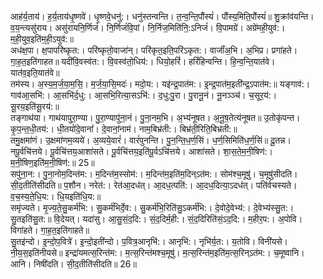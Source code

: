 

  
आह॑र्य॒ताय॑। ह॒र्य॒ताय॑धृ॒ष्णवे॑। धृ॒ष्णवे॒धनु॑:। धनु॑स्तन्वन्ति। त॒न्व॒न्ति॒पौंस्यं॑। पौंस्य॒मिति॒पौंस्यं॑॥ शु॒क्रांव॑यन्ति। व॒य॒न्त्यसु॑राय। असु॑रायनि॒र्णिजं॑। नि॒र्णिजं॑वि॒पां। नि॒र्निज॒मिति॑नि॒:ऽनिजं॑। वि॒पामग्रे॑। अग्रे॑मही॒युव॑:। म॒ही॒युव॒इति॑म॒ही॒ऽयुव॑:॥  
अध॑क्ष॒पा। क्ष॒पापरि॑ष्कृत:। परि॑ष्कृतो॒वाजा॑न्। परि॑कृत॒इति॒परि॑ऽकृत:। वाजाँ॑अ॒भि। अ॒भिप्र। प्रगा॑हते। गा॒ह॒त॒इति॑गाहत॥ यदी॑वि॒वस्व॑त:। वि॒वस्व॑तो॒धिय॑:। धियो॒हरिं॑। हरिं॑हिन्वन्ति। हि॒न्व॒न्ति॒यात॑वे। यात॑व॒इति॒यात॑वे॥  
तम॑स्य। अ॒स्य॒म॒र्ज॒या॒म॒सि॒। म॒र्ज॒या॒सि॒मदः॑। मदो॒य:। यइ॑न्द्र॒पात॑म:। इ॒न्द्र॒पात॑म॒इती॑न्द्र॒ऽपात॑म:॥ यङ्गाव॑:। गाव॑आ॒सभि॑:। आ॒सभि॑र्द॒धु:। आ॒सभि॒रित्या॒सऽभि॑:। द॒धु:पु॒रा। पु॒रानू॒नं। नू॒नञ्ञ्च॑। च॒सूर॒य॑:। सू॒रय॒इति॑सू॒रय॑:॥  
तङ्गाथ॑या। गाथ॑यापुरा॒ण्या। पु॒रा॒ण्यापु॑ना॒नं। पु॒ना॒नम॒भि। अ॒भ्य॑नूषत। अ॒नू॒ष॒तेत्य॑नूषत॥ उ॒तोकृ॑पन्त। कृ॒प॒न्त॒धी॒तय॑:। धी॒तयो॑दे॒वानां॑। दे॒वानां॒नाम॑। नाम॒बिभ्र॑ती:। बिभ्र॑ती॒रिति॒बिभ्र॑ती:॥  
तमु॒क्षमा॑णं। उ॒क्षमा॑णम॒व्यये॑। अ॒व्यये॒वारं॑। वारं॑पुनन्ति। पु॒न॒न्ति॒ध॒र्ण॒सिं। ध॒र्ण॒सिमिति॑ध॒र्ण॒सिं॥ दू॒तन्न। नपू॒र्वचि॑त्तये। पू॒र्वचि॑त्तय॒आशा॑सते। पू॒र्वचि॑त्तय॒इति॑पू॒र्वऽचि॑त्तये। आशा॑सते। शा॒स॒ते॒म॒नी॒षिण॑:। म॒नी॒षिण॒इति॑म॒नी॒षिण॑:॥ 25॥  
सपु॑ना॒न:। पु॒ना॒नोम॒दिन्त॑म:। म॒दिन्त॑म॒स्सोम॑:। म॒दिन्त॑म॒इति॑म॒दिन्ऽत॑म:। सोम॑श्च॒मूषु॑। च॒मूषु॑सीदति। सी॒द॒तीति॑सीदति॥ प॒शौन। नरेत॑:। रेत॑आ॒दध॑त्। आ॒दध॒त्पति॑:। आ॒दध॒दित्या॒ऽदध॑त्। पति॑र्वचस्यते। व॒च॒स्य॒ते॒धि॒य:। धि॒यइति॑धि॒य:॥  
समृ॑ज्यते। मृ॒ज्य॒ते॒सु॒कर्म॑भि:। सु॒कर्म॑भिर्दे॒व:। सु॒कर्म॑भि॒रिति॑सु॒ऽकर्म॑भि:। दे॒वोदे॒वेभ्य॑:। दे॒वेभ्य॑स्सु॒त:। सु॒तइति॑सु॒त:॥ वि॒देयत्। यदा॑सु। आ॒सु॒सं॒द॒दि:। सं॒द॒दिर्म॒ही:। सं॒द॒दिरिति॑सं॒ऽद॒दि:। म॒हीर॒प:। अ॒पोवि। विगा॑हते। गा॒ह॒त॒इति॑गाहते॥  
सु॒तइ॑न्दो। इ॒न्दो॒प॒वित्रे॑। इ॒न्दो॒इती॑न्दो। प॒वित्र॒आनृभि॑:। आनृभि॑:। नृभि॑र्य॒त:। य॒तोवि। विनी॑यसे। नी॒य॒स॒इति॑नीयसे॥ इन्द्रा॑यमत्स॒रिन्त॑म:। म॒त्स॒रिन्त॑मश्च॒मूषु॑। म॒त्स॒रिन्त॑म॒इति॑म॒त्स॒रिन्ऽत॑म:। च॒मूष्वानि। आनि। निषी॑दति। सी॒द॒तीति॑सीदति॥ 26॥  
